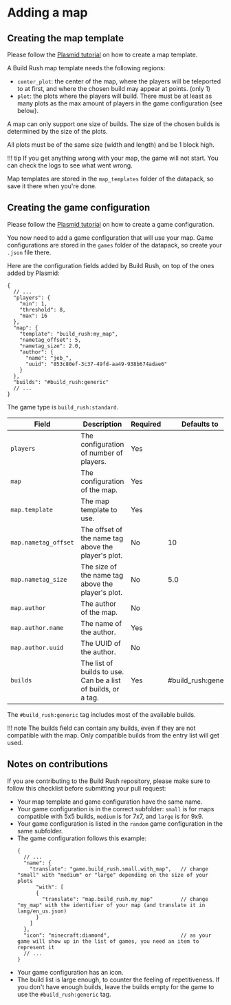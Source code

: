 # Adding a map

## Creating the map template

Please follow the [Plasmid tutorial](../plasmid/maps.md) on how to create a map template.

A Build Rush map template needs the following regions:
- `center_plot`: the center of the map, where the players will be teleported to at first, and where the chosen build may appear at points. (only 1)
- `plot`: the plots where the players will build. There must be at least as many plots as the max amount of players in the game configuration (see below).

A map can only support one size of builds. The size of the chosen builds is determined by the size of the plots.

All plots must be of the same size (width and length) and be 1 block high.

!!! tip
    If you get anything wrong with your map, the game will not start. You can check the logs to see what went wrong.

Map templates are stored in the `map_templates` folder of the datapack, so save it there when you're done.

## Creating the game configuration

Please follow the [Plasmid tutorial](../plasmid/getting-started.md#creating-a-config) on how to create a game configuration.

You now need to add a game configuration that will use your map.
Game configurations are stored in the `games` folder of the datapack, so create your `.json` file there.

Here are the configuration fields added by Build Rush, on top of the ones added by Plasmid:
```json5
{
  // ...
  "players": {
    "min": 1,
    "threshold": 8,
    "max": 16
  },
  "map": {
    "template": "build_rush:my_map",
    "nametag_offset": 5,
    "nametag_size": 2.0,
    "author": {
      "name": "jeb_",
      "uuid": "853c80ef-3c37-49fd-aa49-938b674adae6"
    }
  },
  "builds": "#build_rush:generic"
  // ...
}
```

The game type is `build_rush:standard`.

| Field                | Description                                                   | Required | Defaults to         |
|----------------------|---------------------------------------------------------------|----------|---------------------|
| `players`            | The configuration of number of players.                       | Yes      |                     |
| `map`                | The configuration of the map.                                 | Yes      |                     |
| `map.template`       | The map template to use.                                      | Yes      |                     |
| `map.nametag_offset` | The offset of the name tag above the player's plot.           | No       | 10                  |
| `map.nametag_size`   | The size of the name tag above the player's plot.             | No       | 5.0                 |
| `map.author`         | The author of the map.                                        | No       |                     |
| `map.author.name`    | The name of the author.                                       | Yes      |                     |
| `map.author.uuid`    | The UUID of the author.                                       | No       |                     |
| `builds`             | The list of builds to use. Can be a list of builds, or a tag. | Yes      | #build_rush:generic |

The `#build_rush:generic` tag includes most of the available builds.

!!! note
    The builds field can contain any builds, even if they are not compatible with the map. Only compatible builds from the entry list will get used.

## Notes on contributions

If you are contributing to the Build Rush repository, please make sure to follow this checklist before submitting your pull request:
- Your map template and game configuration have the same name.
- Your game configuration is in the correct subfolder: `small` is for maps compatible with 5x5 builds, `medium` is for 7x7, and `large` is for 9x9.
- Your game configuration is listed in the `random` game configuration in the same subfolder.
- The game configuration follows this example:
  ```json5
  {
    // ...
    "name": {
      "translate": "game.build_rush.small.with_map",   // change "small" with "medium" or "large" depending on the size of your plots
        "with": [
        {
          "translate": "map.build_rush.my_map"         // change "my_map" with the identifier of your map (and translate it in lang/en_us.json)
        }
      ]
    },
    "icon": "minecraft:diamond",                       // as your game will show up in the list of games, you need an item to represent it
    // ...
  }
  ```
- Your game configuration has an icon.
- The build list is large enough, to counter the feeling of repetitiveness. If you don't have enough builds, leave the builds empty for the game to use the `#build_rush:generic` tag.
